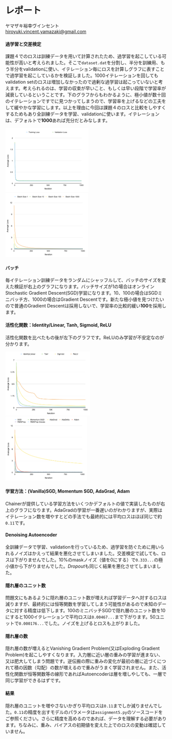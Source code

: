 
# レポート

ヤマザキ裕幸ヴインセント<br>hiroyuki.vincent.yamazaki@gmail.com

#### 過学習と交差検定

課題４でのロスは訓練データを用いて計算されたため、過学習を起こしている可能性が高いと考えられました。そこで`dataset.dat`を分割し、半分を訓練用、もう半分をvalidationに使い、イテレーション毎にロスを計算しグラフに表すことで過学習を起こしているかを検証しました。1000イテレーションを回してもvalidation setのロスは増加しなかったので過剰な過学習は起こっていないと考えます。考えられるのは、学習の収束が早いこと、もしくは早い段階で学習率が減衰しているということです。下のグラフからもわかるように、極小値が数十回のイテレーションですでに見つかってしまうので、学習率を上げるなどの工夫をして緩やかな学習にします。以上を理由に今回は課題４のロスと比較をしやすくするためもあり全訓練データを学習、validationに使います。イテレーションは、デフォルトで**1000**あれば充分だとみなします。

<img src="train_val_1000.png" style="height: 200px">
<img src="batches.png" style="height: 200px">

#### バッチ

毎イテレーション訓練データをランダムにシャッフルして、バッチのサイズを変えた検証が右上のグラフになります。バッチサイズが1の場合はオンラインStochastic Gradient Descent(SGD)学習になります。10、100の場合はSGDミニバッチ方、1000の場合はGradient Descentです。新たな極小値を見つけたいので普通のGradient Descentは採用しないで、学習率の比較的緩い**100**を採用します。

#### 活性化関数：Identity/Linear, Tanh, Sigmoid, ReLU

活性化関数を比べたもの後が左下のグラフです。ReLUのみ学習が不安定なのが分かります。

<img src="activations.png" style="height: 200px">
<img src="optimizers.png" style="height: 200px">


#### 学習方法：(Vanilla)SGD, Momentum SGD, AdaGrad, Adam

Chainerが提供している学習方法をいくつかデフォルトの値で実装したものが右上のグラフになります。AdaGradの学習が一番遅いのがわかりますが、実際はイテレーション数を増やすとどの手法でも最終的には平均ロスはほぼ同じで約`0.11`です。

#### Denoising Autoencoder

全訓練データで学習、validationを行っているため、過学習を防ぐために用いられるノイズはかえって結果を悪化させてしまいました。交差検定で試しても、ロスは下がりませんでした。10%のmaskノイズ（値を0にする）で`0.333...`の極小値から下がりませんでした。*Dropout*も同じく結果を悪化させてしまいました。

#### 隠れ層のユニット数

問題文にもあるように隠れ層のユニット数が増えれば学習データへ対するロスは減りますが、最終的には恒等関数を学習してしまう可能性があるので未知のデータに対する精度は低下します。100のミニバッチSGDで隠れ層のユニット数を10にすると1000イテレーションで平均ロスは`0.00467...`まで下がります。50ユニットで`0.000176...`でした。ノイズを上げるとロスも上がりました。

#### 隠れ層の数

隠れ層の数が増えるとVanishing Gradient Problem(又はExploding Gradient Problem)を起こしやすくなります。入力層に近い層の重みの学習が進まない、又は肥大してしまう問題です。逆伝搬の際に重みの変化が最初の層に近づくにつれて積の因数（勾配）の数が増えるので重みがうまく学習されません。また、活性化関数が恒等関数等の線形であればAutoencoderは層を増しやしても、一層で同じ学習ができるはずです。

#### 結果

隠れ層のユニットを増やさないかぎり平均ロスは`0.11`までしか減りませんでした。`0.11`の精度を出すモデルのパラメータは`assignment5.py`のソースコードをご参照ください。さらに精度を高めるのであれば、データを理解する必要があります。ちなみに、重み、バイアスの初期値を変えた上でのロスの変動は確認していません。